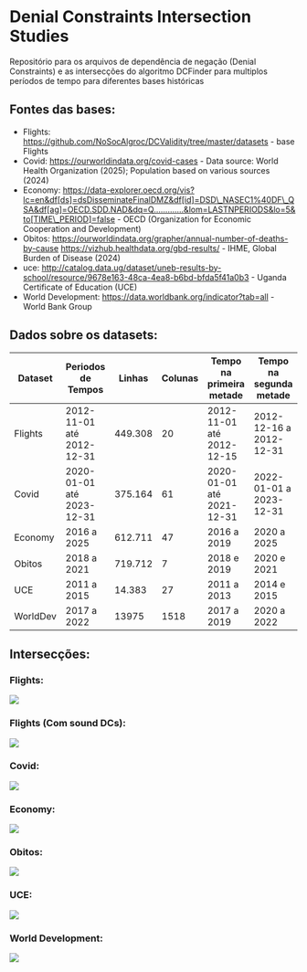 # Denial Constraints Intersection Studies

Repositório para os arquivos de dependência de negação (Denial Constraints) e as intersecções do algoritmo DCFinder para multiplos períodos de tempo para diferentes bases históricas

## Fontes das bases:

- Flights: https://github.com/NoSocAlgroc/DCValidity/tree/master/datasets - base Flights
- Covid: https://ourworldindata.org/covid-cases - Data source: World Health Organization (2025); Population based on various sources (2024)
- Economy: https://data-explorer.oecd.org/vis?lc=en&df[ds]=dsDisseminateFinalDMZ&df[id]=DSD\_NASEC1%40DF\_QSA&df[ag]=OECD.SDD.NAD&dq=Q.............&lom=LASTNPERIODS&lo=5&to[TIME\_PERIOD]=false - OECD (Organization for Economic Cooperation and Development)
- Obitos:  https://ourworldindata.org/grapher/annual-number-of-deaths-by-cause https://vizhub.healthdata.org/gbd-results/ -  IHME, Global Burden of Disease (2024)   
- uce: http://catalog.data.ug/dataset/uneb-results-by-school/resource/9678e163-48ca-4ea8-b6bd-bfda5f41a0b3 - Uganda Certificate of Education (UCE)
- World Development: https://data.worldbank.org/indicator?tab=all - World Bank Group

## Dados sobre os datasets:

| Dataset | Periodos de Tempos | Linhas | Colunas | Tempo na primeira metade | Tempo na segunda metade | 
| ------- |------------------  | ------ | ------- | ------------------------ | ----------------------- | 
| Flights | 2012-11-01 até 2012-12-31  | 449.308 | 20 | 2012-11-01 até 2012-12-15 | 2012-12-16 a 2012-12-31 | 
| Covid   | 2020-01-01 até 2023-12-31  | 375.164 | 61 | 2020-01-01 até 2021-12-31 | 2022-01-01 a 2023-12-31 | 
| Economy | 2016 a 2025  | 612.711 | 47 | 2016 a 2019 | 2020 a 2025 | 
| Obitos  | 2018 a 2021  | 719.712 | 7 | 2018 e 2019 | 2020 e 2021 | 
| UCE     | 2011 a 2015  | 14.383 | 27 | 2011 a 2013 | 2014 e 2015 | 
| WorldDev| 2017 a 2022  | 13975 | 1518 | 2017 a 2019 | 2020 a 2022 | 

## Intersecções:

### Flights:

![](flights/intersections/Venn_3.png)

### Flights (Com sound DCs):

![](flights/intersections/Venn_4.png)

### Covid:

![](covid/intersection/Venn_3.png)

### Economy:

![](economy/intersection/Venn_3.png)

### Obitos:

![](obitos/intersections/Venn_3.png)

### UCE:

![](uce/intersection/venn_diagram.png)

### World Development:

![](world_development/intersection/Venn_3.png)

